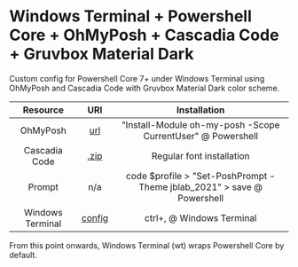 # Windows Terminal + Powershell Core + OhMyPosh + Cascadia Code + Gruvbox Material Dark
Custom config for Powershell Core 7+ under Windows Terminal using OhMyPosh and Cascadia Code with Gruvbox Material Dark color scheme.


|Resource|URI|Installation|
|:-:|:-:|:-:|
|OhMyPosh|[url](https://ohmyposh.dev/docs/windows)|"Install-Module oh-my-posh -Scope CurrentUser" @ Powershell|
|Cascadia Code|[.zip](https://github.com/ryanoasis/nerd-fonts/releases/download/v2.1.0/CascadiaCode.zip)|Regular font installation|
|Prompt|n/a|code $profile > "Set-PoshPrompt -Theme jblab_2021" > save @ Powershell|
|Windows Terminal|[config](https://github.com/mezdelex/WindowsTerminalPowershellCoreConfig/blob/main/settings.json)|ctrl+, @ Windows Terminal|

From this point onwards, Windows Terminal (wt) wraps Powershell Core by default.
